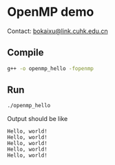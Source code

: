 # OpenMP demo

Contact: bokaixu@link.cuhk.edu.cn

## Compile

```bash
g++ -o openmp_hello -fopenmp
```

## Run

```bash
./openmp_hello
```

Output should be like

```
Hello, world!
Hello, world!
Hello, world!
Hello, world!
Hello, world!
```